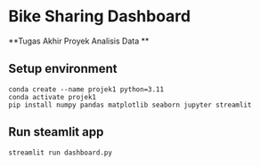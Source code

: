 # Bike Sharing Dashboard
**Tugas Akhir Proyek Analisis Data **

## Setup environment
```
conda create --name projek1 python=3.11
conda activate projek1
pip install numpy pandas matplotlib seaborn jupyter streamlit 
```

## Run steamlit app
```
streamlit run dashboard.py
```